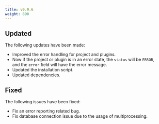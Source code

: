 ```yaml
---
title: v0.9.6
weight: 890
---
```


## Updated

The following updates have been made:

- Improved the error handling for project and plugins.
- Now if the project or plugin is in an error state, the `status` will be `ERROR`, and the `error` field will have the error message.
- Updated the installation script.
- Updated dependencies.

## Fixed

The following issues have been fixed:

- Fix an error reporting related bug.
- Fix database connection issue due to the usage of multiprocessing.
